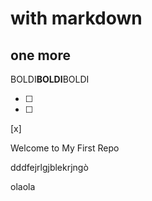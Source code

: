 # with markdown
  
## one more

BOLDI**BOLDI**BOLDI

- [ ]
- [ ]
[x]

Welcome to My First Repo

dddfejrlgjblekrjngò

olaola
